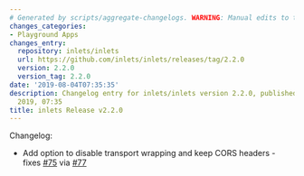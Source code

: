 ```yaml
---
# Generated by scripts/aggregate-changelogs. WARNING: Manual edits to this files will be overwritten.
changes_categories:
- Playground Apps
changes_entry:
  repository: inlets/inlets
  url: https://github.com/inlets/inlets/releases/tag/2.2.0
  version: 2.2.0
  version_tag: 2.2.0
date: '2019-08-04T07:35:35'
description: Changelog entry for inlets/inlets version 2.2.0, published on 04 August
  2019, 07:35
title: inlets Release v2.2.0
---
```


Changelog:

* Add option to disable transport wrapping and keep CORS headers - fixes [#75](https://github.com/inlets/inlets/pull/75) via [#77](https://github.com/inlets/inlets/pull/77)

